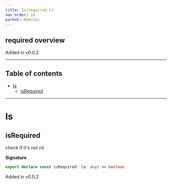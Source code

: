 ```yaml
---
title: Is/required.ts
nav_order: 18
parent: Modules
---
```


## required overview

Added in v0.0.2

---

<h2 class="text-delta">Table of contents</h2>

- [Is](#is)
  - [isRequired](#isrequired)

---

# Is

## isRequired

check if it's not nil

**Signature**

```ts
export declare const isRequired: (a: any) => boolean
```

Added in v0.0.2
